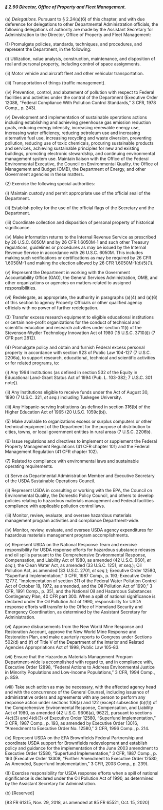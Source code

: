 ##### § 2.90 Director, Office of Property and Fleet Management. #####

(a) *Delegations.* Pursuant to § 2.24(a)(6) of this chapter, and with due deference for delegations to other Departmental Administration officials, the following delegations of authority are made by the Assistant Secretary for Administration to the Director, Office of Property and Fleet Management:

(1) Promulgate policies, standards, techniques, and procedures, and represent the Department, in the following:

(i) Utilization, value analysis, construction, maintenance, and disposition of real and personal property, including control of space assignments.

(ii) Motor vehicle and aircraft fleet and other vehicular transportation.

(iii) Transportation of things (traffic management).

(iv) Prevention, control, and abatement of pollution with respect to Federal facilities and activities under the control of the Department (Executive Order 12088, “Federal Compliance With Pollution Control Standards,” 3 CFR, 1978 Comp., p. 243).

(v) Development and implementation of sustainable operations actions including establishing and achieving greenhouse gas emission reduction goals, reducing energy intensity, increasing renewable energy use, increasing water efficiency, reducing petroleum use and increasing alternative fuel use, increasing recycling and waste diversion, preventing pollution, reducing use of toxic chemicals, procuring sustainable products and services, achieving sustainable principles for new and existing buildings, promoting electronic stewardship, and continuing environmental management system use. Maintain liaison with the Office of the Federal Environmental Executive, the Council on Environmental Quality, the Office of Management and Budget (OMB), the Department of Energy, and other Government agencies in these matters.

(2) Exercise the following special authorities:

(i) Maintain custody and permit appropriate use of the official seal of the Department.

(ii) Establish policy for the use of the official flags of the Secretary and the Department.

(iii) Coordinate collection and disposition of personal property of historical significance.

(iv) Make information returns to the Internal Revenue Service as prescribed by 26 U.S.C. 6050M and by 26 CFR 1.6050M-1 and such other Treasury regulations, guidelines or procedures as may be issued by the Internal Revenue Service in accordance with 26 U.S.C. 6050M. This includes making such verifications or certifications as may be required by 26 CFR 1.6050M-1 and making the election allowed by 26 CFR 1.6050M-1(d)(5)(1).

(v) Represent the Department in working with the Government Accountability Office (GAO), the General Services Administration, OMB, and other organizations or agencies on matters related to assigned responsibilities.

(vi) Redelegate, as appropriate, the authority in paragraphs (a)(4) and (a)(6) of this section to agency Property Officials or other qualified agency officials with no power of further redelegation.

(3) Transfer excess research equipment to eligible educational institutions or certain non-profit organizations for the conduct of technical and scientific education and research activities under section 11(i) of the Stevenson-Wydler Technology Innovation Act of 1980 (15 U.S.C. 3710(i)) (7 CFR part 2812).

(4) Promulgate policy and obtain and furnish Federal excess personal property in accordance with section 923 of Public Law 104-127 (7 U.S.C. 2206a), to support research, educational, technical and scientific activities or for related programs, to:

(i) Any 1994 Institutions (as defined in section 532 of the Equity in Educational Land-Grant Status Act of 1994 (Pub. L. 103-382; 7 U.S.C. 301 note)).

(ii) Any Institutions eligible to receive funds under the Act of August 30, 1890 (7 U.S.C. 321, *et seq.*) including Tuskegee University.

(iii) Any Hispanic-serving Institutions (as defined in section 316(b) of the Higher Education Act of 1965 (20 U.S.C. 1059c(b)).

(5) Make available to organizations excess or surplus computers or other technical equipment of the Department for the purpose of distribution to cities, towns, or local government entities in rural areas (7 U.S.C. 2206b).

(6) Issue regulations and directives to implement or supplement the Federal Property Management Regulations (41 CFR chapter 101) and the Federal Management Regulation (41 CFR chapter 102).

(7) Related to compliance with environmental laws and sustainable operating requirements.

(i) Serve as Departmental Administration Member and Executive Secretary of the USDA Sustainable Operations Council.

(ii) Represent USDA in consulting or working with the EPA, the Council on Environmental Quality, the Domestic Policy Council, and others to develop policies relating to hazardous materials management and Federal facilities compliance with applicable pollution control laws.

(iii) Monitor, review, evaluate, and oversee hazardous materials management program activities and compliance Department-wide.

(iv) Monitor, review, evaluate, and oversee USDA agency expenditures for hazardous materials management program accomplishments.

(v) Represent USDA on the National Response Team and exercise responsibility for USDA response efforts for hazardous substance releases and oil spills pursuant to the Comprehensive Environmental Response, Compensation, and Liability Act of 1980, as amended (42 U.S.C. 9601, *et seq.*); the Clean Water Act, as amended (33 U.S.C. 1251, *et seq.*); Oil Pollution Act, as amended (33 U.S.C. 2701, *et seq.*); Executive Order 12580, “Superfund Implementation,” 3 CFR, 1987 Comp., p. 193; Executive Order 12777, “Implementation of section 311 of the Federal Water Pollution Control Act of October 18, 1972, as amended, and the Oil Pollution Act of 1990,” 3 CFR, 1991 Comp., p. 351, and the National Oil and Hazardous Substances Contingency Plan, 40 CFR part 300. When a spill of national significance is declared under the Oil Pollution Act of 1990, responsibility for USDA response efforts will transfer to the Office of Homeland Security and Emergency Coordination, as determined by the Assistant Secretary for Administration.

(vi) Approve disbursements from the New World Mine Response and Restoration Account, approve the New World Mine Response and Restoration Plan, and make quarterly reports to Congress under Sections 502(d) and (f) of Title V of the Department of the Interior and Related Agencies Appropriations Act of 1998, Public Law 105-83.

(vii) Ensure that the Hazardous Materials Management Program Department-wide is accomplished with regard to, and in compliance with, Executive Order 12898, “Federal Actions to Address Environmental Justice in Minority Populations and Low-Income Populations,” 3 CFR, 1994 Comp., p. 859.

(viii) Take such action as may be necessary, with the affected agency head and with the concurrence of the General Counsel, including issuance of administrative orders and agreements with any person to perform any response action under sections 106(a) and 122 (except subsection (b)(1)) of the Comprehensive Environmental Response, Compensation, and Liability Act of 1980, as amended (42 U.S.C. 9606(a), 9622), pursuant to sections 4(c)(3) and 4(d)(3) of Executive Order 12580, “Superfund Implementation,” 3 CFR, 1987 Comp., p. 193, as amended by Executive Order 13016, “Amendment to Executive Order No. 12580,” 3 CFR, 1996 Comp., p. 214.

(ix) Represent USDA on the EPA Brownfields Federal Partnership and coordinate USDA support for Brownfields redevelopment and establish policy and guidance for the implementation of the June 2003 amendment to Executive Order 12580, “Superfund Implementation,” 3 CFR, 1987 Comp., p. 193 (Executive Order 13308, “Further Amendment to Executive Order 12580, As Amended, Superfund Implementation,” 3 CFR, 2003 Comp., p. 239).

(8) Exercise responsibility for USDA response efforts when a spill of national significance is declared under the Oil Pollution Act of 1990, as determined by the Assistant Secretary for Administration.

(b) [Reserved]

[83 FR 61315, Nov. 29, 2018, as amended at 85 FR 65521, Oct. 15, 2020]